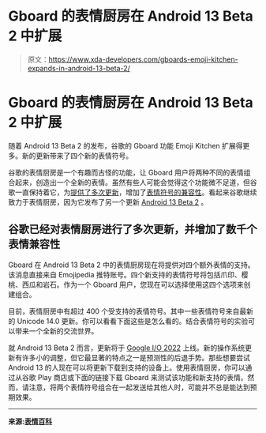 # Gboard 的表情厨房在 Android 13 Beta 2 中扩展

> 原文：<https://www.xda-developers.com/gboards-emoji-kitchen-expands-in-android-13-beta-2/>

# Gboard 的表情厨房在 Android 13 Beta 2 中扩展

随着 Android 13 Beta 2 的发布，谷歌的 Gboard 功能 Emoji Kitchen 扩展得更多。新的更新带来了四个新的表情符号。

谷歌的表情厨房是一个有趣而古怪的功能，让 Gboard 用户将两种不同的表情组合起来，创造出一个全新的表情。虽然有些人可能会觉得这个功能微不足道，但谷歌一直保持着它，为[提供了多次更新](https://www.xda-developers.com/gboard-emoji-kitchen-new-emoji-combinations/)，增加了[表情符号的兼容性](https://www.xda-developers.com/gboard-emoji-kitchen-2000-new-stickers/)。看起来谷歌继续致力于表情厨房，因为它发布了另一个更新 [Android 13 Beta 2](https://www.xda-developers.com/android-13/) 。

## 谷歌已经对表情厨房进行了多次更新，并增加了数千个表情兼容性

Gboard 在 Android 13 Beta 2 中的表情厨房现在将提供对四个额外表情的支持。该消息直接来自 Emojipedia 推特账号。四个新支持的表情符号将包括爪印、樱桃、西瓜和岩石。作为一个 Gboard 用户，您现在可以选择使用这四个选项来创建组合。

目前，表情厨房中有超过 400 个受支持的表情符号。其中一些表情符号来自最新的 Unicode 14.0 更新。你可以看看下面这些是怎么看的。结合表情符号的实验可以带来一个全新的交流世界。

就 Android 13 Beta 2 而言，更新将于 [Google I/O 2022](https://www.xda-developers.com/google-io-2022-in-person/) 上线。新的操作系统更新有许多小的调整，但它最显著的特点之一是预测性的后退手势。那些想要尝试 Android 13 的人现在可以将更新下载到支持的设备上。使用表情厨房，你可以通过从谷歌 Play 商店或下面的链接下载 Gboard 来测试该功能和新支持的表情。然而，请注意，将两个表情符号组合在一起发送给其他人时，可能并不总是能达到预期效果。

* * *

**来源:[表情百科](https://twitter.com/Emojipedia/status/1524447089253654528)**